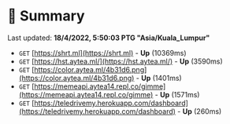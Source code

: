 # 📖 Summary
Last updated: **18/4/2022, 5:50:03 PTG "Asia/Kuala_Lumpur"**

- `GET` [https://shrt.ml](https://shrt.ml) - **Up** (10369ms)
- `GET` [https://hst.aytea.ml/](https://hst.aytea.ml/) - **Up** (3590ms)
- `GET` [https://color.aytea.ml/4b31d6.png](https://color.aytea.ml/4b31d6.png) - **Up** (1401ms)
- `GET` [https://memeapi.aytea14.repl.co/gimme](https://memeapi.aytea14.repl.co/gimme) - **Up** (1571ms)
- `GET` [https://teledrivemy.herokuapp.com/dashboard](https://teledrivemy.herokuapp.com/dashboard) - **Up** (260ms)
